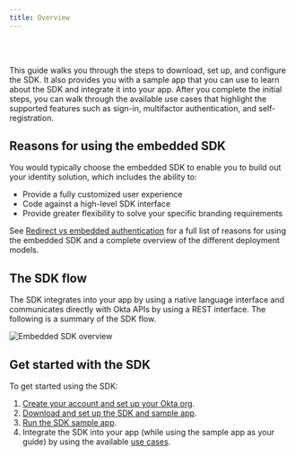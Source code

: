```yaml
---
title: Overview
---
```


<ApiLifecycle access="ie" /><br>
<ApiLifecycle access="Limited GA" /><br>

<div class="oie-embedded-sdk">

This guide walks you through the steps to download, set up, and configure
the SDK. It also provides you with a sample app that you can use to learn about the SDK and integrate it into your app. After you complete the initial steps, you can walk through the available use cases that highlight the supported features such as sign-in, multifactor authentication, and self-registration.

## Reasons for using the embedded SDK

You would typically choose the embedded SDK to enable you to build out your identity solution, which includes the ability to:

* Provide a fully customized user experience
* Code against a high-level SDK interface
* Provide greater flexibility to solve your specific branding requirements

See [Redirect vs embedded authentication](/docs/concepts/redirect-vs-embedded/) for a full list of reasons for using the embedded SDK and a complete overview of the different deployment models.

## The SDK flow

The SDK integrates into your app by using a native language interface and communicates directly with Okta APIs by using a REST interface. The following is a summary of the SDK flow.

<div class="common-image-format">

![Embedded SDK overview](/img/oie-embedded-sdk/embedded-sdk-overview.png
 "Overview of the embedded SDK")

</div>

## Get started with the SDK

To get started using the SDK:

1. [Create your account and set up your Okta org](/docs/guides/oie-embedded-common-org-setup/aspnet/main/).
1. [Download and set up the SDK and sample app](/docs/guides/oie-embedded-common-download-setup-app/aspnet/main/).
1. [Run the SDK sample app](/docs/guides/oie-embedded-sdk-run-sample/aspnet/main/).
1. Integrate the SDK into your app (while using the sample app as your guide) by using the available [use cases](/docs/guides/oie-embedded-sdk-use-cases/aspnet/oie-embedded-sdk-use-case-overview/).

</div>
